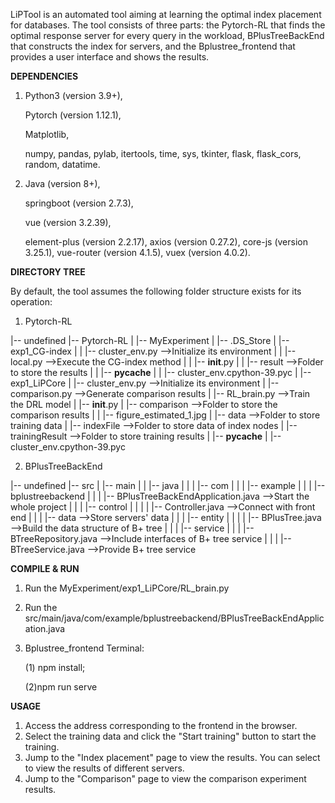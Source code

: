 LiPTool is an automated tool aiming at learning the optimal index placement for databases. The tool consists of three parts: the Pytorch-RL that finds the optimal response server for every query in the workload, BPlusTreeBackEnd that constructs the index for servers, and the Bplustree_frontend that provides a user interface and shows the results.

**DEPENDENCIES**

1. Python3 (version 3.9+), 

   Pytorch (version 1.12.1), 

   Matplotlib, 

   numpy, pandas, pylab, itertools, time, sys, tkinter, flask, flask_cors, random, datatime.

2. Java (version 8+), 

   springboot (version 2.7.3), 

   vue (version 3.2.39), 

   element-plus (version 2.2.17), axios (version 0.27.2), core-js (version 3.25.1), vue-router (version 4.1.5), vuex (version 4.0.2).

**DIRECTORY TREE**

By default, the tool assumes the following folder structure exists for its operation:

1. Pytorch-RL

|-- undefined
    |-- Pytorch-RL
    |   |-- MyExperiment
    |       |-- .DS_Store
    |       |-- exp1_CG-index
    |       |   |-- cluster_env.py						-->Initialize its environment
    |       |   |-- local.py									-->Execute the CG-index method
    |       |   |-- __init__.py
    |       |   |-- result									   -->Folder to store the results
    |       |   |-- __pycache__
    |       |       |-- cluster_env.cpython-39.pyc
    |       |-- exp1_LiPCore
    |           |-- cluster_env.py						-->Initialize its environment
    |           |-- comparison.py					   -->Generate comparison results
    |           |-- RL_brain.py							 -->Train the DRL model
    |           |-- __init__.py
    |           |-- comparison							-->Folder to store the comparison results
    |           |   |-- figure_estimated_1.jpg
    |           |-- data										 -->Folder to store training data
    |           |-- indexFile								 -->Folder to store data of index nodes
    |           |-- trainingResult						-->Folder to store training results
    |           |-- __pycache__
    |               |-- cluster_env.cpython-39.pyc



2. BPlusTreeBackEnd

|-- undefined
    |-- src
    |   |-- main
    |   |   |-- java
    |   |   |   |-- com
    |   |   |       |-- example
    |   |   |           |-- bplustreebackend
    |   |   |               |-- BPlusTreeBackEndApplication.java		-->Start the whole project
    |   |   |               |-- control
    |   |   |               |   |-- Controller.java									  -->Connect with front end
    |   |   |               |-- data															 -->Store servers' data
    |   |   |               |-- entity
    |   |   |               |   |-- BPlusTree.java									  -->Build the data structure of B+ tree
    |   |   |               |-- service
    |   |   |                   |-- BTreeRepository.java 						  -->Include interfaces of B+ tree service
    |   |   |                   |-- BTreeService.java								  -->Provide B+ tree service

**COMPILE & RUN**

1. Run the MyExperiment/exp1_LiPCore/RL_brain.py

2. Run the src/main/java/com/example/bplustreebackend/BPlusTreeBackEndApplication.java

3. Bplustree_frontend Terminal: 

   (1) npm install; 

   (2)npm run serve

**USAGE**

1. Access the address corresponding to the frontend in the browser.
2. Select the training data and click the "Start training" button to start the training.
3. Jump to the "Index placement" page to view the results. You can select to view the results of different servers.
4.  Jump to the "Comparison" page to view the comparison experiment results.

